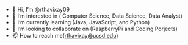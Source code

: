 - 👋 Hi, I’m @rthavixay09
- 👀 I’m interested in ( Computer Science, Data Science, Data Analyst)
- 🌱 I’m currently learning (Java, JavaScript, and Python)
- 💞️ I’m looking to collaborate on (RaspberryPi and Coding Porjects)
- 📫 How to reach me(rthavixay@ucsd.edu)

<!---
rthavixay09/rthavixay09 is a ✨ special ✨ repository because its `README.md` (this file) appears on your GitHub profile.
You can click the Preview link to take a look at your changes.
--->
